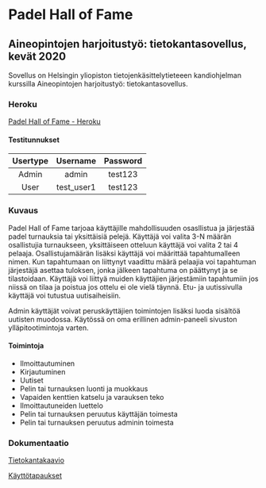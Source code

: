 # Padel Hall of Fame

## Aineopintojen harjoitustyö: tietokantasovellus, kevät 2020
Sovellus on Helsingin yliopiston tietojenkäsittelytieteeen kandiohjelman kurssilla Aineopintojen harjoitustyö: tietokantasovellus.

### Heroku
[Padel Hall of Fame - Heroku](http://padel-hall-of-fame.herokuapp.com/ "Heroku-linkki")

#### Testitunnukset
| Usertype        | Username      | Password        |
| :-------------: |:-------------:| :-------------: |
| Admin           | admin         | test123         |
| User            | test_user1    | test123         |

### Kuvaus
Padel Hall of Fame tarjoaa käyttäjille mahdollisuuden osasllistua ja järjestää padel turnauksia tai yksittäisiä pelejä. Käyttäjä voi valita 3-N määrän
osallistujia turnaukseen, yksittäiseen otteluun käyttäjä voi valita 2 tai 4 pelaaja. Osallistujamäärän lisäksi käyttäjä voi määrittää tapahtumalleen nimen.
Kun tapahtumaan on liittynyt vaadittu määrä pelaajia voi tapahtuman järjestäjä asettaa tuloksen, jonka jälkeen tapahtuma on päättynyt ja se tilastoidaan. 
Käyttäjä voi liittyä muiden käyttäjien järjestämiin tapahtumiin jos niissä on tilaa ja poistua jos ottelu ei ole vielä täynnä. Etu- ja uutissivulla käyttäjä voi tutustua uutisaiheisiin.

Admin käyttäjät voivat peruskäyttäjien toimintojen lisäksi luoda sisältöä uutisten muodossa. Käytössä on oma erillinen admin-paneeli sivuston ylläpitootimintoja varten.

#### Toimintoja
  * Ilmoittautuminen
  * Kirjautuminen
  * Uutiset
  * Pelin tai turnauksen luonti ja muokkaus
  * Vapaiden kenttien katselu ja varauksen teko
  * Ilmoittautuneiden luettelo
  * Pelin tai turnauksen peruutus käyttäjän toimesta
  * Pelin tai turnauksen peruutus adminin toimesta

### Dokumentaatio

[Tietokantakaavio](https://github.com/larikkai/PHoF/blob/master/documentation/Tietokantakaavio.jpg "Tietokantakaavio")

[Käyttötapaukset](https://github.com/larikkai/PHoF/blob/master/documentation/user_storyt.md "Käyttötapaukset")

